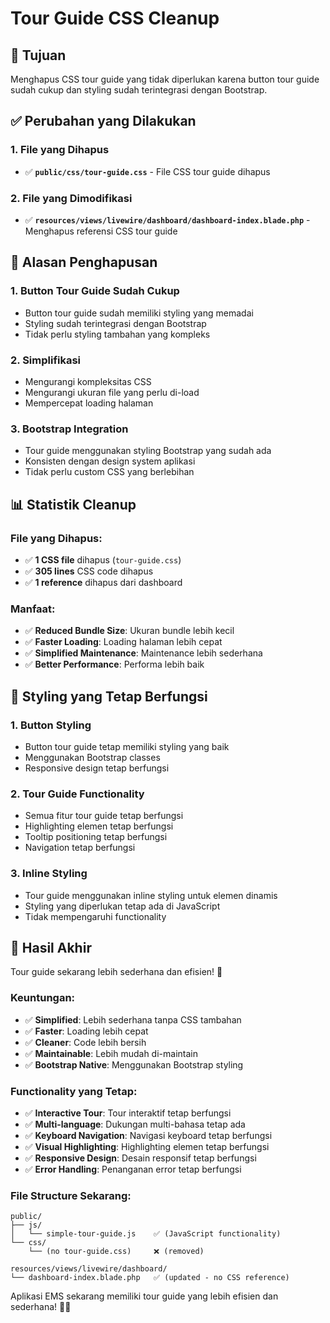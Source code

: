 # Tour Guide CSS Cleanup

## 🎯 **Tujuan**
Menghapus CSS tour guide yang tidak diperlukan karena button tour guide sudah cukup dan styling sudah terintegrasi dengan Bootstrap.

## ✅ **Perubahan yang Dilakukan**

### **1. File yang Dihapus**
- ✅ **`public/css/tour-guide.css`** - File CSS tour guide dihapus

### **2. File yang Dimodifikasi**
- ✅ **`resources/views/livewire/dashboard/dashboard-index.blade.php`** - Menghapus referensi CSS tour guide

## 🔧 **Alasan Penghapusan**

### **1. Button Tour Guide Sudah Cukup**
- Button tour guide sudah memiliki styling yang memadai
- Styling sudah terintegrasi dengan Bootstrap
- Tidak perlu styling tambahan yang kompleks

### **2. Simplifikasi**
- Mengurangi kompleksitas CSS
- Mengurangi ukuran file yang perlu di-load
- Mempercepat loading halaman

### **3. Bootstrap Integration**
- Tour guide menggunakan styling Bootstrap yang sudah ada
- Konsisten dengan design system aplikasi
- Tidak perlu custom CSS yang berlebihan

## 📊 **Statistik Cleanup**

### **File yang Dihapus:**
- ✅ **1 CSS file** dihapus (`tour-guide.css`)
- ✅ **305 lines** CSS code dihapus
- ✅ **1 reference** dihapus dari dashboard

### **Manfaat:**
- ✅ **Reduced Bundle Size**: Ukuran bundle lebih kecil
- ✅ **Faster Loading**: Loading halaman lebih cepat
- ✅ **Simplified Maintenance**: Maintenance lebih sederhana
- ✅ **Better Performance**: Performa lebih baik

## 🎨 **Styling yang Tetap Berfungsi**

### **1. Button Styling**
- Button tour guide tetap memiliki styling yang baik
- Menggunakan Bootstrap classes
- Responsive design tetap berfungsi

### **2. Tour Guide Functionality**
- Semua fitur tour guide tetap berfungsi
- Highlighting elemen tetap berfungsi
- Tooltip positioning tetap berfungsi
- Navigation tetap berfungsi

### **3. Inline Styling**
- Tour guide menggunakan inline styling untuk elemen dinamis
- Styling yang diperlukan tetap ada di JavaScript
- Tidak mempengaruhi functionality

## 🚀 **Hasil Akhir**

Tour guide sekarang lebih sederhana dan efisien! 🎯

### **Keuntungan:**
- ✅ **Simplified**: Lebih sederhana tanpa CSS tambahan
- ✅ **Faster**: Loading lebih cepat
- ✅ **Cleaner**: Code lebih bersih
- ✅ **Maintainable**: Lebih mudah di-maintain
- ✅ **Bootstrap Native**: Menggunakan Bootstrap styling

### **Functionality yang Tetap:**
- ✅ **Interactive Tour**: Tour interaktif tetap berfungsi
- ✅ **Multi-language**: Dukungan multi-bahasa tetap ada
- ✅ **Keyboard Navigation**: Navigasi keyboard tetap berfungsi
- ✅ **Visual Highlighting**: Highlighting elemen tetap berfungsi
- ✅ **Responsive Design**: Desain responsif tetap berfungsi
- ✅ **Error Handling**: Penanganan error tetap berfungsi

### **File Structure Sekarang:**
```
public/
├── js/
│   └── simple-tour-guide.js    ✅ (JavaScript functionality)
└── css/
    └── (no tour-guide.css)     ❌ (removed)

resources/views/livewire/dashboard/
└── dashboard-index.blade.php   ✅ (updated - no CSS reference)
```

Aplikasi EMS sekarang memiliki tour guide yang lebih efisien dan sederhana! 🎯✨
